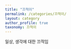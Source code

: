 ```yaml
---
title: "끄적이"
permalink: /categories/끄적이/
layout: category
author_profile: true
taxonomy: 끄적이
---
```


일상, 생각에 대한 끄적임
